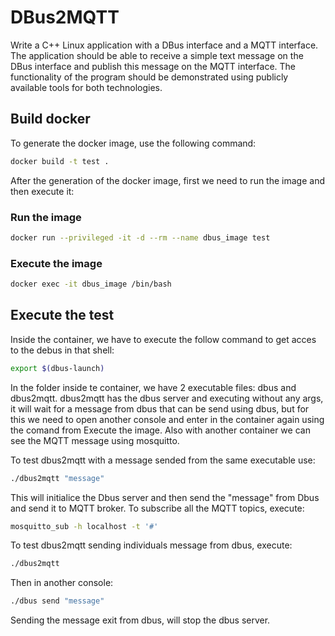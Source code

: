 # DBus2MQTT
Write a C++ Linux application with a DBus interface and a MQTT interface. The application should be able to receive a simple text message on the DBus interface and publish this message on the MQTT interface. The functionality of the program should be demonstrated using publicly available tools for both technologies.

## Build docker
To generate the docker image, use the following command:

```bash
docker build -t test .
```

After the generation of the docker image, first we need to run the image and then execute it:

### Run the image
```bash
docker run --privileged -it -d --rm --name dbus_image test
```

### Execute the image
```bash
docker exec -it dbus_image /bin/bash
```

## Execute the test
Inside the container, we have to execute the follow command to get acces to the debus in that shell:

```bash
export $(dbus-launch)
```

In the folder inside te container, we have 2 executable files: dbus and dbus2mqtt.
dbus2mqtt has the dbus server and executing without any args, it will wait for a message from dbus that can be send using dbus, but for this we need to open another console and enter in the container again using the comand from Execute the image. Also with another container we can see the MQTT message using mosquitto.

To test dbus2mqtt with a message sended from the same executable use:

```bash
./dbus2mqtt "message"
```

This will initialice the Dbus server and then send the "message" from Dbus and send it to MQTT broker.
To subscribe all the MQTT topics, execute:

```bash
mosquitto_sub -h localhost -t '#'
```

To test dbus2mqtt sending individuals message from dbus, execute:

```bash
./dbus2mqtt
```

Then in another console:

```bash
./dbus send "message"
```

Sending the message exit from dbus, will stop the dbus server.